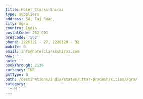 ```yaml
---
title: Hotel Clarks Shiraz
type: suppliers
address: 54, Taj Road,
city: Agra
country: India
postalCode: 282 001
areaCode: '562'
phone: 2226121 - 27, 2226129 - 32
mobile: 0
email: info@hotelclarksshiraz.com
www: ''
note: ''
bookThrough: 2136
currency: INR
gstType: 0
path: /destinations/india/states/uttar-pradesh/cities/agra/
category:
  - H
---
```


